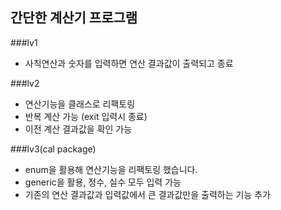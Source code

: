 ## 간단한 계산기 프로그램

###lv1
- 사칙연산과 숫자를 입력하면 연산 결과값이 출력되고 종료

###lv2
- 연산기능을 클래스로 리팩토링
- 반복 계산 가능 (exit 입력시 종료)
- 이전 계산 결과값을 확인 가능

###lv3(cal package)
- enum을 활용해 연산기능을 리팩토링 했습니다.
- generic을 활용, 정수, 실수 모두 입력 가능
- 기존의 연산 결과값과 입력값에서 큰 결과값만을 출력하는 기능 추가
